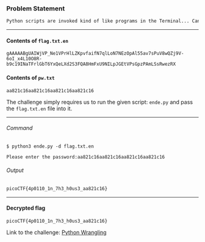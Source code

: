 ### Problem Statement
```txt
Python scripts are invoked kind of like programs in the Terminal... Can you run this Python script using this password to get the flag?
```

---

#### Contents of `flag.txt.en`
    gAAAAABgUAIWjVP_Ne1VPrHlLZKpvfaifN7qlLoN7NEzOpAl55av7sPuV8wQZj9V-6oI_x4L10O8R-b9c19INaTFrlGbT6YxQeLXd2S3FQA8HmFxU9NILpJGEtVPsGpzPAmLSsRwezRX

#### Contents of `pw.txt`
    aa821c16aa821c16aa821c16aa821c16

The challenge simply requires us to run the given script: `ende.py` and pass the `flag.txt.en` file into it.

---

###### Command
```shell
$ python3 ende.py -d flag.txt.en

Please enter the password:aa821c16aa821c16aa821c16aa821c16
```

###### Output
```txt
picoCTF{4p0110_1n_7h3_h0us3_aa821c16}
```

---

#### Decrypted flag
    picoCTF{4p0110_1n_7h3_h0us3_aa821c16}


Link to the challenge: [Python Wrangling](https://play.picoctf.org/practice/challenge/166)
